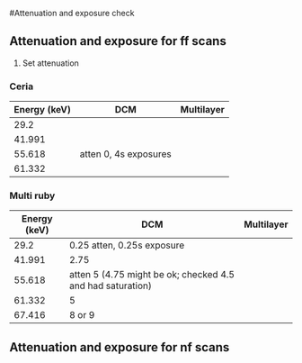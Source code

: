 #Attenuation and exposure check

## Attenuation and exposure for ff scans

1. Set attenuation

### Ceria

| Energy (keV)        | DCM          | Multilayer  |
| ------------- |-------------|-----|
| 29.2          |  |  |
| 41.991        |       |   |
| 55.618		| atten 0, 4s exposures||
| 61.332 		|       |     |

### Multi ruby

| Energy (keV)        | DCM          | Multilayer  |
| -------------       |------------- |-----		   |
| 29.2          |0.25 atten, 0.25s exposure  |  |
| 41.991        |2.75       |    |
| 55.618		| atten 5 (4.75 might be ok; checked 4.5 and had saturation)||
| 61.332 		| 5      |    |
| 67.416 		| 8 or 9      |    |

## Attenuation and exposure for nf scans